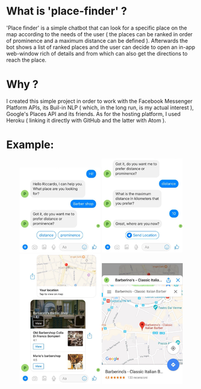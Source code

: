 # What is 'place-finder' ?
'Place finder' is a simple chatbot that can look for a specific place on the map according to the needs of the user ( the places can be ranked in order of prominence and a maximum distance can be defined ). Afterwards the bot shows a list of ranked places and the user can decide to open an in-app web-window rich of details and from which can also get the directions to reach the place. 

# Why ?
I created this simple project in order to work with the Facebook Messenger Platform APIs, its Buil-in NLP ( which, in the long run, is my actual interest ), Google's Places API and its friends.
As for the hosting platform, I used Heroku ( linking it directly with GitHub and the latter with Atom ).

# Example:

<p align="center">
  <img src="images/screen1.png" width="215"/>
  <img src="images/screen2.png" width="215"/>
  <img src="images/screen3.png" width="215"/>
  <img src="images/screen4.png" width="215"/>
</p>
